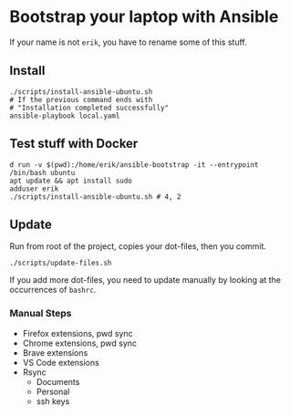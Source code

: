 # Bootstrap your laptop with Ansible

If your name is not `erik`, you have to rename some of this stuff.

## Install

```shell
./scripts/install-ansible-ubuntu.sh
# If the previous command ends with
# "Installation completed successfully"
ansible-playbook local.yaml
```

## Test stuff with Docker

```shell
d run -v $(pwd):/home/erik/ansible-bootstrap -it --entrypoint /bin/bash ubuntu
apt update && apt install sudo
adduser erik
./scripts/install-ansible-ubuntu.sh # 4, 2
```

## Update

Run from root of the project, copies your dot-files, then you commit.

```shell
./scripts/update-files.sh
```

If you add more dot-files, you need to update manually by looking at the occurrences of `bashrc`.

### Manual Steps

- Firefox extensions, pwd sync
- Chrome extensions, pwd sync
- Brave extensions
- VS Code extensions
- Rsync
  - Documents
  - Personal
  - ssh keys
